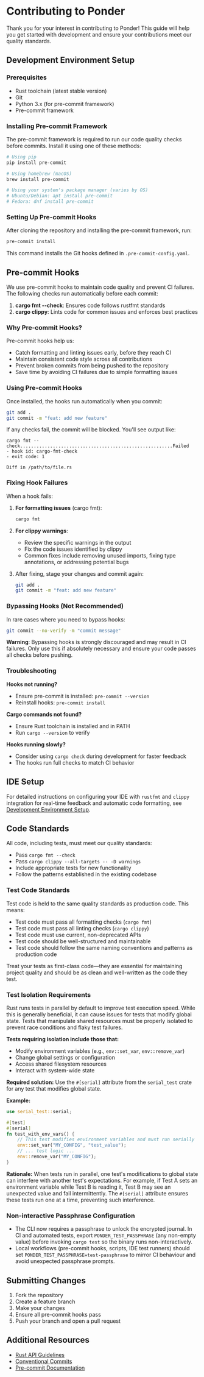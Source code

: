 # Contributing to Ponder

Thank you for your interest in contributing to Ponder! This guide will help you get started with development and ensure your contributions meet our quality standards.

## Development Environment Setup

### Prerequisites

- Rust toolchain (latest stable version)
- Git
- Python 3.x (for pre-commit framework)
- Pre-commit framework

### Installing Pre-commit Framework

The pre-commit framework is required to run our code quality checks before commits. Install it using one of these methods:

```bash
# Using pip
pip install pre-commit

# Using homebrew (macOS)
brew install pre-commit

# Using your system's package manager (varies by OS)
# Ubuntu/Debian: apt install pre-commit
# Fedora: dnf install pre-commit
```

### Setting Up Pre-commit Hooks

After cloning the repository and installing the pre-commit framework, run:

```bash
pre-commit install
```

This command installs the Git hooks defined in `.pre-commit-config.yaml`.

## Pre-commit Hooks

We use pre-commit hooks to maintain code quality and prevent CI failures. The following checks run automatically before each commit:

1. **cargo fmt --check**: Ensures code follows rustfmt standards
2. **cargo clippy**: Lints code for common issues and enforces best practices

### Why Pre-commit Hooks?

Pre-commit hooks help us:
- Catch formatting and linting issues early, before they reach CI
- Maintain consistent code style across all contributions
- Prevent broken commits from being pushed to the repository
- Save time by avoiding CI failures due to simple formatting issues

### Using Pre-commit Hooks

Once installed, the hooks run automatically when you commit:

```bash
git add .
git commit -m "feat: add new feature"
```

If any checks fail, the commit will be blocked. You'll see output like:

```
cargo fmt --check........................................................Failed
- hook id: cargo-fmt-check
- exit code: 1

Diff in /path/to/file.rs
```

### Fixing Hook Failures

When a hook fails:

1. **For formatting issues** (cargo fmt):
   ```bash
   cargo fmt
   ```

2. **For clippy warnings**:
   - Review the specific warnings in the output
   - Fix the code issues identified by clippy
   - Common fixes include removing unused imports, fixing type annotations, or addressing potential bugs

3. After fixing, stage your changes and commit again:
   ```bash
   git add .
   git commit -m "feat: add new feature"
   ```

### Bypassing Hooks (Not Recommended)

In rare cases where you need to bypass hooks:

```bash
git commit --no-verify -m "commit message"
```

**Warning**: Bypassing hooks is strongly discouraged and may result in CI failures. Only use this if absolutely necessary and ensure your code passes all checks before pushing.

### Troubleshooting

**Hooks not running?**
- Ensure pre-commit is installed: `pre-commit --version`
- Reinstall hooks: `pre-commit install`

**Cargo commands not found?**
- Ensure Rust toolchain is installed and in PATH
- Run `cargo --version` to verify

**Hooks running slowly?**
- Consider using `cargo check` during development for faster feedback
- The hooks run full checks to match CI behavior

## IDE Setup

For detailed instructions on configuring your IDE with `rustfmt` and `clippy` integration for real-time feedback and automatic code formatting, see [Development Environment Setup](docs/DEVELOPMENT_SETUP.md).

## Code Standards

All code, including tests, must meet our quality standards:

- Pass `cargo fmt --check`
- Pass `cargo clippy --all-targets -- -D warnings`
- Include appropriate tests for new functionality
- Follow the patterns established in the existing codebase

### Test Code Standards

Test code is held to the same quality standards as production code. This means:

- Test code must pass all formatting checks (`cargo fmt`)
- Test code must pass all linting checks (`cargo clippy`)
- Test code must use current, non-deprecated APIs
- Test code should be well-structured and maintainable
- Test code should follow the same naming conventions and patterns as production code

Treat your tests as first-class code—they are essential for maintaining project quality and should be as clean and well-written as the code they test.

### Test Isolation Requirements

Rust runs tests in parallel by default to improve test execution speed. While this is generally beneficial, it can cause issues for tests that modify global state. Tests that manipulate shared resources must be properly isolated to prevent race conditions and flaky test failures.

**Tests requiring isolation include those that:**
- Modify environment variables (e.g., `env::set_var`, `env::remove_var`)
- Change global settings or configuration
- Access shared filesystem resources
- Interact with system-wide state

**Required solution:** Use the `#[serial]` attribute from the `serial_test` crate for any test that modifies global state.

**Example:**
```rust
use serial_test::serial;

#[test]
#[serial]
fn test_with_env_vars() {
    // This test modifies environment variables and must run serially
    env::set_var("MY_CONFIG", "test_value");
    // ... test logic ...
    env::remove_var("MY_CONFIG");
}
```

**Rationale:** When tests run in parallel, one test's modifications to global state can interfere with another test's expectations. For example, if Test A sets an environment variable while Test B is reading it, Test B may see an unexpected value and fail intermittently. The `#[serial]` attribute ensures these tests run one at a time, preventing such interference.

### Non-interactive Passphrase Configuration

- The CLI now requires a passphrase to unlock the encrypted journal. In CI and automated tests, export `PONDER_TEST_PASSPHRASE` (any non-empty value) before invoking `cargo test` so the binary runs non-interactively.
- Local workflows (pre-commit hooks, scripts, IDE test runners) should set `PONDER_TEST_PASSPHRASE=test-passphrase` to mirror CI behaviour and avoid unexpected passphrase prompts.

## Submitting Changes

1. Fork the repository
2. Create a feature branch
3. Make your changes
4. Ensure all pre-commit hooks pass
5. Push your branch and open a pull request

## Additional Resources

- [Rust API Guidelines](https://rust-lang.github.io/api-guidelines/)
- [Conventional Commits](https://www.conventionalcommits.org/)
- [Pre-commit Documentation](https://pre-commit.com/)
